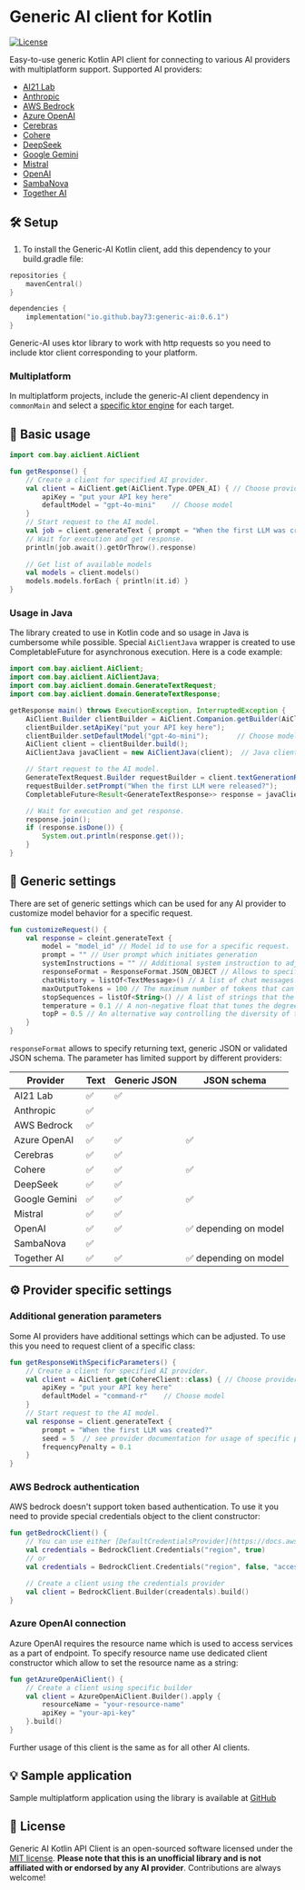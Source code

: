 # Generic AI client for Kotlin

[![License](https://img.shields.io/github/license/bay73/generic-ai?color=red)](LICENSE)

Easy-to-use generic Kotlin API client for connecting to various AI providers with multiplatform support. Supported AI providers:
- [AI21 Lab](https://www.ai21.com/)
- [Anthropic](https://docs.anthropic.com/en/api/getting-started)
- [AWS Bedrock](https://docs.aws.amazon.com/bedrock/)
- [Azure OpenAI](https://learn.microsoft.com/en-us/azure/ai-services/openai/)
- [Cerebras](https://inference-docs.cerebras.ai/introduction)
- [Cohere](https://docs.cohere.com/)
- [DeepSeek](https://platform.deepseek.com/)
- [Google Gemini](https://ai.google.dev/gemini-api/docs)
- [Mistral](https://docs.mistral.ai/)
- [OpenAI](https://platform.openai.com/docs/overview)
- [SambaNova](https://community.sambanova.ai/docs)
- [Together AI](https://docs.together.ai/docs)

## 🛠️ Setup

1. To install the Generic-AI Kotlin client, add this dependency to your build.gradle file:

```kotlin
repositories {
    mavenCentral()
}

dependencies {
    implementation("io.github.bay73:generic-ai:0.6.1")
}
```

Generic-AI uses ktor library to work with http requests so you need to include ktor client corresponding to your platform.

### Multiplatform

In multiplatform projects, include the generic-AI client dependency in `commonMain` and select a [specific ktor engine](https://ktor.io/docs/http-client-engines.html) for each target.

## 🚀 Basic usage

```kotlin
import com.bay.aiclient.AiClient

fun getResponse() {
    // Create a client for specified AI provider.
    val client = AiClient.get(AiClient.Type.OPEN_AI) { // Choose provider
        apiKey = "put your API key here"
        defaultModel = "gpt-4o-mini"    // Choose model
    }
    // Start request to the AI model.
    val job = client.generateText { prompt = "When the first LLM was created?" }
    // Wait for execution and get response.
    println(job.await().getOrThrow().response)
    
    // Get list of available models
    val models = client.models()
    models.models.forEach { println(it.id) }  
}

```

### Usage in Java
The library created to use in Kotlin code and so usage in Java is cumbersome while possible.
Special `AiClientJava` wrapper is created to use CompletableFuture for asynchronous execution.
Here is a code example:

```java
import com.bay.aiclient.AiClient;
import com.bay.aiclient.AiClientJava;
import com.bay.aiclient.domain.GenerateTextRequest;
import com.bay.aiclient.domain.GenerateTextResponse;

getResponse main() throws ExecutionException, InterruptedException {
    AiClient.Builder clientBuilder = AiClient.Companion.getBuilder(AiClient.Type.OPEN_AI); // Choose provider
    clientBuilder.setApiKey("put your API key here");
    clientBuilder.setDefaultModel("gpt-4o-mini");       // Choose model
    AiClient client = clientBuilder.build();
    AiClientJava javaClient = new AiClientJava(client);  // Java client uses CompletableFuture

    // Start request to the AI model.
    GenerateTextRequest.Builder requestBuilder = client.textGenerationRequestBuilder();
    requestBuilder.setPrompt("When the first LLM were released?");
    CompletableFuture<Result<GenerateTextResponse>> response = javaClient.generateText(requestBuilder.build());

    // Wait for execution and get response.
    response.join();
    if (response.isDone()) {
        System.out.println(response.get());
    }
}

```
## 🔧 Generic settings
There are set of generic settings which can be used for any AI provider to customize model behavior for a specific request.

```kotlin
fun customizeRequest() {
    val response = cleint.generateText {
        model = "model_id" // Model id to use for a specific request.
        prompt = "" // User prompt which initiates generation 
        systemInstructions = "" // Additional system instruction to adjust AI behavior.
        responseFormat = ResponseFormat.JSON_OBJECT // Allows to specify response format. See details below.
        chatHistory = listOf<TextMessage>() // A list of chat messages in chronological order, representing a conversation between the user and the model.
        maxOutputTokens = 100 // The maximum number of tokens that can be generated as part of the response.
        stopSequences = listOf<String>() // A list of strings that the model uses to stop generation.
        temperature = 0.1 // A non-negative float that tunes the degree of randomness in generation. Lower temperatures mean less random generations.
        topP = 0.5 // An alternative way controlling the diversity of the model's responses. It's recommended to use either temperature or topP.
    }
}
```

`responseFormat` allows to specify returning text, generic JSON or validated JSON schema. The parameter has limited support by different providers:  

| Provider     | Text | Generic JSON | JSON schema          |
|--------------|------|--------------|----------------------|
| AI21 Lab     | ✅    | ✅            |                      |
| Anthropic    | ✅    |              |                      |
| AWS Bedrock  | ✅    |              |                      |
| Azure OpenAI | ✅    | ✅            | ✅                    |
| Cerebras     | ✅    | ✅            |                      |
| Cohere       | ✅    | ✅            | ✅                    |
| DeepSeek     | ✅    | ✅            |                     |
| Google Gemini | ✅    | ✅            | ✅                    |
| Mistral       | ✅    | ✅            |                      |
| OpenAI        | ✅    | ✅            | ✅ depending on model |
| SambaNova     | ✅    |              |                      |
| Together AI   | ✅    | ✅            | ✅ depending on model |
   


## ⚙️ Provider specific settings

### Additional generation parameters

Some AI providers have additional settings which can be adjusted. To use this you need to request client of a specific class: 
```kotlin
fun getResponseWithSpecificParameters() {
    // Create a client for specified AI provider.
    val client = AiClient.get(CohereClient::class) { // Choose provider
        apiKey = "put your API key here"
        defaultModel = "command-r"    // Choose model
    }
    // Start request to the AI model.
    val response = client.generateText { 
        prompt = "When the first LLM was created?"
        seed = 5  // see provider documentation for usage of specific parameters 
        frequencyPenalty = 0.1
    }
}

```

### AWS Bedrock authentication

AWS bedrock doesn't support token based authentication. To use it you need to provide special credentials object to the client constructor:
```kotlin
fun getBedrockClient() {
    // You can use either [DefaultCredentialsProvider](https://docs.aws.amazon.com/sdk-for-java/latest/developer-guide/credentials-chain.html) or specify access key and token directly.
    val credentials = BedrockClient.Credentials("region", true)
    // or 
    val credentials = BedrockClient.Credentials("region", false, "accessKeyId", "secretAccessKey", "sessionToken ")

    // Create a client using the credentials provider
    val client = BedrockClient.Builder(creadentals).build()
}

```

### Azure OpenAI connection

Azure OpenAI requires the resource name which is used to access services as a part of endpoint. To specify resource name use dedicated client constructor which allow to set the resource name as a string:
```kotlin
fun getAzureOpenAiClient() {
    // Create a client using specific builder
    val client = AzureOpenAiClient.Builder().apply {
        resourceName = "your-resource-name"
        apiKey = "your-api-key"
    }.build()
}
```
Further usage of this client is the same as for all other AI clients.

## 💡 Sample application

Sample multiplatform application using the library is available at [GitHub](https://github.com/bay73/generic-ai-ktm-demo)

## 📄 License

Generic AI Kotlin API Client is an open-sourced software licensed under the [MIT license](LICENSE).
**Please note that this is an unofficial library and is not affiliated with or endorsed by any AI provider**. Contributions are always welcome!
